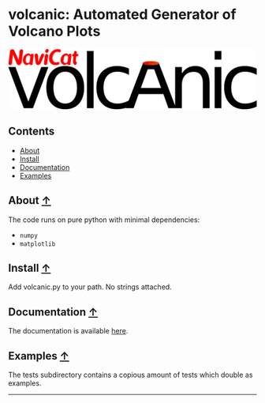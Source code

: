 volcanic: Automated Generator of Volcano Plots
==============================================

![volcanic logo](./images/volcanic_logo.png)



## Contents
* [About](#about-)
* [Install](#install-)
* [Documentation](#documentation-)
* [Examples](#examples-)

## About [↑](#about)

The code runs on pure python with minimal dependencies: 
- `numpy`
- `matplotlib`

## Install [↑](#install)

Add volcanic.py to your path. No strings attached.

## Documentation [↑](#documentation)

The documentation is available [here](https://navicatvolcanic.readthedocs.io/).

## Examples [↑](#examples)

The tests subdirectory contains a copious amount of tests which double as examples.

---


